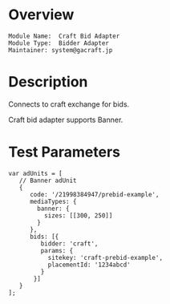 # Overview

```
Module Name:  Craft Bid Adapter
Module Type:  Bidder Adapter
Maintainer: system@gacraft.jp
```

# Description

Connects to craft exchange for bids.

Craft bid adapter supports Banner.

# Test Parameters
```
var adUnits = [
   // Banner adUnit
   {
      code: '/21998384947/prebid-example',
      mediaTypes: {
        banner: {
          sizes: [[300, 250]]
        }
      },
      bids: [{
         bidder: 'craft',
         params: {
           sitekey: 'craft-prebid-example',
           placementId: '1234abcd'
         }
       }]
   }
];
```
